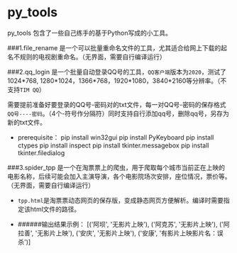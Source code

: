 # py_tools

py_tools 包含了一些自己练手的基于Python写成的小工具。

###1.file_rename
是一个可以批量重命名文件的工具，尤其适合给网上下载的起名不规则的电视剧重命名。（无界面，需要自行编译运行）

###2.qq_login
是一个批量自动登录QQ号的工具，`QQ客户端`版本为`2020`，测试了1024\*768, 1280\*1024，1366\*768，1920\*1080，3840\*2160等分辨率。（不支持`TIM QQ`）


需要提前准备好要登录的QQ号-密码对的txt文件，每一对QQ号-密码的保存格式`QQ号----密码`。（4个-符号作分隔符）同时支持自行添加qq号，删除qq号，另存为新的txt文件。

* prerequisite：
        pip install win32gui
        pip install PyKeyboard
        pip install ctypes
        pip install inspect
        pip install tkinter.messagebox
        pip install tkinter.filedialog


###3.spider_tpp
是一个在淘票票上的爬虫，用于爬取每个城市当前正在上映的电影名称，后续可能会加入主演导演，各个电影院场次安排，座位情况，票价等。（无界面，需要自行编译运行）

* `tpp.html`是淘票票动态网页的保存版，变成静态网页方便解析。编译时需要指定该html文件的路径。


* ######输出结果示例：
        [('阿坝', '无影片上映'), ('阿克苏', '无影片上映'), ('阿拉善', '无影片上映'), ('安庆', '无影片上映'),  ('安康', '有影片上映影片名：误杀')]
